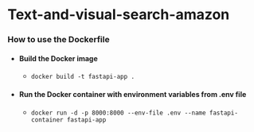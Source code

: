 # Text-and-visual-search-amazon

### How to use the Dockerfile
- #### Build the Docker image
  - ```docker build -t fastapi-app .```

- #### Run the Docker container with environment variables from .env file
  - ```docker run -d -p 8000:8000 --env-file .env --name fastapi-container fastapi-app```

